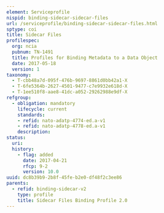```yaml
---
element: Serviceprofile
nispid: binding-sidecar-sidecar-files
url: /serviceprofile/binding-sidecar-sidecar-files.html
sptype: coi
title: Sidecar Files
profilespec:
  org: ncia
  pubnum: TN-1491
  title: Profiles for Binding Metadata to a Data Object
  date: 2017-05-18
  version: 1
taxonomy:
  - T-cbb48a7d-095f-476b-9697-8861d0bb42a1-X
  - T-6fe5364b-2627-4501-9477-c7e9932e618d-X
  - T-1ee510f8-aae8-41dc-a052-29262988e9df-X
refgroup:
  - obligation: mandatory
    lifecycle: current
    standards: 
    - refid: nato-adatp-4774-ed.a-v1
    - refid: nato-adatp-4778-ed.a-v1
    description: 
status:
  uri: 
  history: 
    - flag: added
      date: 2017-04-21
      rfcp: 9-2
      version: 10.0
uuid: dc8b39b9-2b8f-45fe-b2e0-df48f2c3ee86
parents:
  - refid: binding-sidecar-v2
    type: profile
    title: Sidecar Files Binding Profile 2.0
---
```

